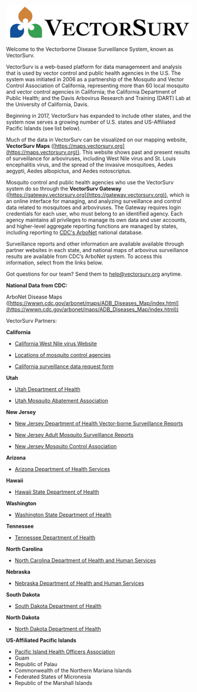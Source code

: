 ![VectorSurv Logo](vectorsurv_logo.png)

Welcome to the Vectorborne Disease Surveillance System, known as VectorSurv.

VectorSurv is a web-based platform for data managemeent and analysis that is used by vector control and public health agencies in the U.S. The system was initiated in 2006 as a partnership of the Mosquito and Vector Control Association of California, representing more than 60 local mosquito and vector control agencies in California; the California Department of Public Health; and the Davis Arbovirus Research and Training (DART) Lab at the University of California, Davis.

Beginning in 2017, VectorSurv has expanded to include other states, and the system now serves a growing number of U.S. states and US-Affiliated Pacific Islands (see list below).

Much of the data in VectorSurv can be visualized on our mapping website, **VectorSurv Maps** ([https://maps.vectorsurv.org](https://maps.vectorsurv.org)). This website shows past and present results of surveillance for arboviruses, including West Nile virus and St. Louis encephalitis virus, and the spread of the invasive mosquitoes, Aedes aegypti, Aedes albopictus, and Aedes notoscriptus.

Mosquito control and public health agencies who use the VectorSurv system do so through the **VectorSurv Gateway** ([https://gateway.vectorsurv.org](https://gateway.vectorsurv.org)), which is an online interface for managing, and analyzing surveillance and control data related to mosquitoes and arboviruses. The Gateway requires login credentials for each user, who must belong to an identified agency. Each agency maintains all privileges to manage its own data and user accounts, and higher-level aggregate reporting functions are managed by states, including reporting to [CDC's ArboNet](https://wwwn.cdc.gov/arbonet/maps/ADB_Diseases_Map/index.html) national database.

Surveillance reports and other information are available available through partner websites in each state, and national maps of arbovirus surveillance results are available from CDC’s ArboNet system. To access this information, select from the links below.

Got questions for our team? Send them to [help@vectorsurv.org](mailto:help@vectorsurv.org) anytime.

**National Data from CDC:**

ArboNet Disease Maps ([https://wwwn.cdc.gov/arbonet/maps/ADB_Diseases_Map/index.html](https://wwwn.cdc.gov/arbonet/maps/ADB_Diseases_Map/index.html))

VectorSurv Partners:

**California**

- <a href="https://westnile.ca.gov" target="_blank">California West Nile virus Website</a>

- <a href="http://www.arcgis.com/home/webmap/viewer.html?webmap=604a0fe9f2b74e98a53b53d192b2ac67&extent=-131.4442,32.5803,-108.7025,41.6862" target="_blank">Locations of mosquito control agencies</a>

- <a href="https://docs.google.com/forms/d/1jyV6n-36iMzWN7dYjb_7xia0aAaxnVE0qyJehWzVWwQ/edit" target="_blank">California surveillance data request form</a>

**Utah**

- <a href="https://epi.health.utah.gov/animal-insect-related/" target="_blank">Utah Department of Health</a>

- <a href="https://www.umaa.org/" target="_blank">Utah Mosquito Abatement Association</a>

**New Jersey**

- <a href="https://www.nj.gov/health/cd/statistics/arboviral-stats/" target="_blank">New Jersey Department of Health Vector-borne Surveillance Reports</a>

- <a href="https://vectorbio.rutgers.edu/reports/mosquito/" target="_blank">New Jersey Adult Mosquito Surveillance Reports</a>

- <a href="https://www.njmca.org/" target="_blank">New Jersey Mosquito Control Association</a>

**Arizona**

- <a href="https://www.azdhs.gov/preparedness/epidemiology-disease-control/vector-borne-zoonotic-diseases/index.php" target="_blank">Arizona Department of Health Services</a>

**Hawaii**

- <a href="https://health.hawaii.gov/docd/disease_listing/arboviral-disease/" target="_blank">Hawaii State Department of Health</a>

**Washington**

- <a href="https://doh.wa.gov/community-and-environment/pests/mosquitoes" target="_blank">Washington State Department of Health</a>

**Tennessee**

- <a href="https://www.tn.gov/health/cedep/vector-borne-diseases.html" target="_blank">Tennessee Department of Health</a>

**North Carolina**

- <a href="https://epi.dph.ncdhhs.gov/cd/diseases/arbo.html" target="_blank">North Carolina Department of Health and Human Services</a>

**Nebraska**

- <a href="https://dhhs.ne.gov/Pages/West-Nile-Virus-Data.aspx" target="_blank">Nebraska Department of Health and Human Services</a>

**South Dakota**

- <a href="https://doh.sd.gov/diseases/infectious/wnv/" target="_blank">South Dakota Department of Health</a>

**North Dakota**

- <a href="https://www.health.nd.gov/wnv/west-nile-virus-about" target="_blank">North Dakota Department of Health</a>

**US-Affiliated Pacific Islands**

- <a href="https://www.pihoa.org/" target="_blank">Pacific Island Health Officers Association</a>
- Guam
- Republic of Palau
- Commonwealth of the Northern Mariana Islands
- Federated States of Micronesia
- Republic of the Marshall Islands

